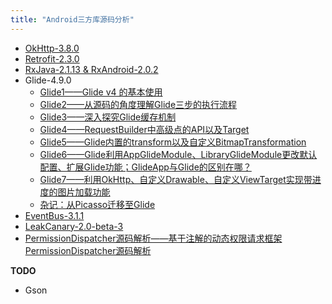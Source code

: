 ```yaml
---
title: "Android三方库源码分析"
---
```


- [OkHttp-3.8.0](/android/3rd-library/okhttp/)
- [Retrofit-2.3.0](/android/3rd-library/retrofit/)
- [RxJava-2.1.13 & RxAndroid-2.0.2](/android/3rd-library/rxjava&rxandroid/)
- Glide-4.9.0
    - [Glide1——Glide v4 的基本使用](/android/3rd-library/glide1/)
    - [Glide2——从源码的角度理解Glide三步的执行流程](/android/3rd-library/glide2/)
    - [Glide3——深入探究Glide缓存机制](/android/3rd-library/glide3/)
    - [Glide4——RequestBuilder中高级点的API以及Target](/android/3rd-library/glide4/)
    - [Glide5——Glide内置的transform以及自定义BitmapTransformation](/android/3rd-library/glide5/)
    - [Glide6——Glide利用AppGlideModule、LibraryGlideModule更改默认配置、扩展Glide功能；GlideApp与Glide的区别在哪？](/android/3rd-library/glide6/)
    - [Glide7——利用OkHttp、自定义Drawable、自定义ViewTarget实现带进度的图片加载功能](/android/3rd-library/glide7/)
    - [杂记：从Picasso迁移至Glide](/android/3rd-library/migrate-to-glide/)
- [EventBus-3.1.1](/android/3rd-library/eventbus/)
- [LeakCanary-2.0-beta-3](/android/3rd-library/leakcanary/)
- [PermissionDispatcher源码解析——基于注解的动态权限请求框架PermissionDispatcher源码解析](/android/3rd-library/permissiondispatcher/)

**TODO**

- Gson